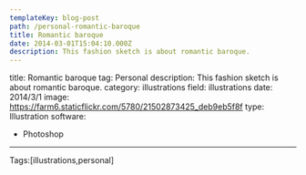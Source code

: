 ```yaml
---
templateKey: blog-post
path: /personal-romantic-baroque
title: Romantic baroque
date: 2014-03-01T15:04:10.000Z
description: This fashion sketch is about romantic baroque.
---
```


title: Romantic baroque
tag: Personal
description: This fashion sketch is about romantic baroque.
category: illustrations
field: illustrations
date: 2014/3/1
image: https://farm6.staticflickr.com/5780/21502873425_deb9eb5f8f
type: Illustration
software:
- Photoshop
---

Tags:[illustrations,personal]